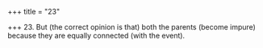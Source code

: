 +++
title = "23"

+++
23. But (the correct opinion is that) both the parents (become impure) because they are equally connected (with the event).
